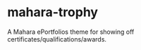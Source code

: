 mahara-trophy
=============

A Mahara ePortfolios theme for showing off certificates/qualifications/awards.
